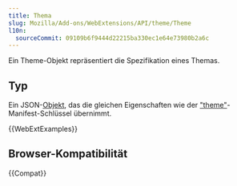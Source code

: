 ```yaml
---
title: Thema
slug: Mozilla/Add-ons/WebExtensions/API/theme/Theme
l10n:
  sourceCommit: 09109b6f9444d22215ba330ec1e64e73980b2a6c
---
```


Ein Theme-Objekt repräsentiert die Spezifikation eines Themas.

## Typ

Ein JSON-[Objekt](/de/docs/Web/JavaScript/Reference/Global_Objects/Object), das die gleichen Eigenschaften wie der ["theme"](/de/docs/Mozilla/Add-ons/WebExtensions/manifest.json/theme)-Manifest-Schlüssel übernimmt.

{{WebExtExamples}}

## Browser-Kompatibilität

{{Compat}}
